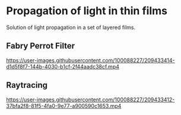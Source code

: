 # Propagation of light in thin films

Solution of light propagation in a set of layered films.

## Fabry Perrot Filter


https://user-images.githubusercontent.com/100088227/209433414-d1d5f8f7-144b-4030-b1cf-2f44aadc38cf.mp4

## Raytracing

https://user-images.githubusercontent.com/100088227/209433412-37bfa2f8-81f5-4fa0-9e77-a900590c1653.mp4

